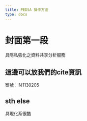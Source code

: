 ```yaml
---
title: PEDSA 操作方法
type: docs
---
```


# 封面第一段

具隱私強化之資料共享分析服務

## 這邊可以放我們的cite資訊

案號：Ｎ1130205

## sth else

具現化系很酷
